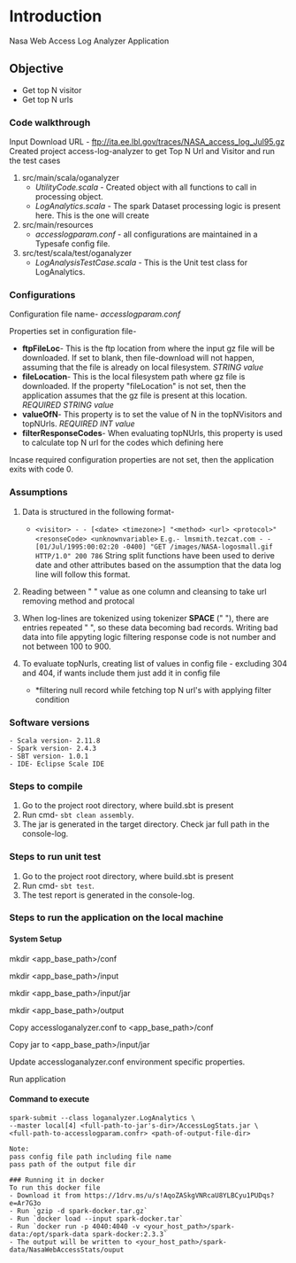 # Introduction
Nasa Web Access Log Analyzer Application

## Objective
- Get top N visitor
- Get top N urls

### Code walkthrough
Input Download URL - ftp://ita.ee.lbl.gov/traces/NASA_access_log_Jul95.gz	
Created project access-log-analyzer to get Top N Url and Visitor and run the test cases
1. src/main/scala/oganalyzer
	* *UtilityCode.scala* - Created object with all functions to call in processing object.
	* *LogAnalytics.scala* - The spark Dataset processing logic is present here. This is the one will create 
2. src/main/resources
	* *accesslogparam.conf* - all configurations are maintained in a Typesafe config file.
3. src/test/scala/test/oganalyzer
	* *LogAnalysisTestCase.scala* - This is the Unit test class for LogAnalytics.

### Configurations
Configuration file name- *accesslogparam.conf*

Properties set in configuration file-
- **ftpFileLoc**- This is the ftp location from where the input gz file will be downloaded. If set to blank, then file-download will not happen, assuming that the file is already on local filesystem. *STRING value*
- **fileLocation**- This is the local filesystem path where gz file is downloaded. If the property "fileLocation" is not set, then the application assumes that the gz file is present at this location. *REQUIRED STRING value*	
- **valueOfN**- This property is to set the value of N in the topNVisitors and topNUrls. *REQUIRED INT value*
- **filterResponseCodes**- When evaluating topNUrls, this property is used to calculate top N url for the codes which defining here

Incase required configuration properties are not set, then the application exits with code 0.

### Assumptions
1. Data is structured in the following format- 
	* `<visitor> - - [<date> <timezone>] "<method> <url> <protocol>" <resonseCode> <unknownvariable>`
  	  `E.g.- lmsmith.tezcat.com - - [01/Jul/1995:00:02:20 -0400] "GET /images/NASA-logosmall.gif HTTP/1.0" 200 786`
  	  String split functions have been used to derive date and other attributes based on the assumption that the data log line will follow this format.

2. Reading between " " value as one column and cleansing to take url removing method and protocal

3. When log-lines are tokenized using tokenizer **SPACE** (" "), there are entries repeated " ", so these data becoming bad records. Writing bad data into file appyting logic filtering response code is not number and not between 100 to 900.
	
3. To evaluate topNurls, creating list of values in config file - excluding 304 and 404, if wants include them just add it in config file
	* *filtering null record while fetching top N url's with applying filter condition

### Software versions
	- Scala version- 2.11.8
	- Spark version- 2.4.3
	- SBT version- 1.0.1
	- IDE- Eclipse Scale IDE
	
### Steps to compile
1. Go to the project root directory, where build.sbt is present
2. Run cmd- `sbt clean assembly`. 
3. The jar is generated in the target directory. Check jar full path in the console-log.


### Steps to run unit test
1. Go to the project root directory, where build.sbt is present
2. Run cmd- `sbt test`.
3. The test report is generated in the console-log.

### Steps to run the application on the local machine
#### System Setup
mkdir <app_base_path>/conf

mkdir <app_base_path>/input

mkdir <app_base_path>/input/jar

mkdir <app_base_path>/output
	
	
Copy accessloganalyzer.conf to <app_base_path>/conf

Copy jar to <app_base_path>/input/jar

Update accessloganalyzer.conf environment specific properties.

Run application

#### Command to execute	
```
spark-submit --class loganalyzer.LogAnalytics \
--master local[4] <full-path-to-jar's-dir>/AccessLogStats.jar \
<full-path-to-accesslogparam.confr> <path-of-output-file-dir>

Note: 
pass config file path including file name
pass path of the output file dir

### Running it in docker
To run this docker file
- Download it from https://1drv.ms/u/s!AqoZASkgVNRcaU8YLBCyu1PUDqs?e=Ar7G3o
- Run `gzip -d spark-docker.tar.gz`
- Run `docker load --input spark-docker.tar`
- Run `docker run -p 4040:4040 -v <your_host_path>/spark-data:/opt/spark-data spark-docker:2.3.3`
- The output will be written to <your_host_path>/spark-data/NasaWebAccessStats/ouput
	


